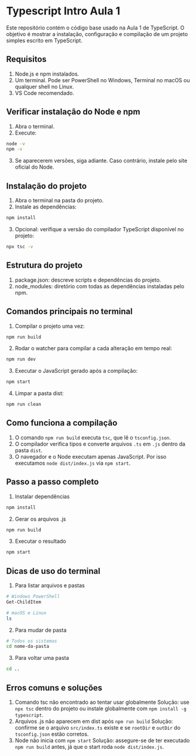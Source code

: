 # Typescript Intro Aula 1

Este repositório contém o código base usado na Aula 1 de TypeScript. O objetivo é mostrar a instalação, configuração e compilação de um projeto simples escrito em TypeScript.

## Requisitos

1. Node.js e npm instalados.
2. Um terminal. Pode ser PowerShell no Windows, Terminal no macOS ou qualquer shell no Linux.
3. VS Code recomendado.

## Verificar instalação do Node e npm

1. Abra o terminal.
2. Execute:
```bash
node -v
npm -v
```
3. Se aparecerem versões, siga adiante. Caso contrário, instale pelo site oficial do Node.

## Instalação do projeto

1. Abra o terminal na pasta do projeto.
2. Instale as dependências:
```bash
npm install
```
3. Opcional: verifique a versão do compilador TypeScript disponível no projeto:
```bash
npx tsc -v
```

## Estrutura do projeto

1. package.json: descreve scripts e dependências do projeto.
2. node_modules: diretório com todas as dependências instaladas pelo npm.

## Comandos principais no terminal

1. Compilar o projeto uma vez:
```bash
npm run build
```
2. Rodar o watcher para compilar a cada alteração em tempo real:
```bash
npm run dev
```
3. Executar o JavaScript gerado após a compilação:
```bash
npm start
```
4. Limpar a pasta dist:
```bash
npm run clean
```

## Como funciona a compilação

1. O comando `npm run build` executa `tsc`, que lê o `tsconfig.json`.
2. O compilador verifica tipos e converte arquivos `.ts` em `.js` dentro da pasta `dist`.
3. O navegador e o Node executam apenas JavaScript. Por isso executamos `node dist/index.js` via `npm start`.

## Passo a passo completo

1. Instalar dependências
```bash
npm install
```
2. Gerar os arquivos .js
```bash
npm run build
```
3. Executar o resultado
```bash
npm start
```

## Dicas de uso do terminal

1. Para listar arquivos e pastas
```bash
# Windows PowerShell
Get-ChildItem

# macOS e Linux
ls
```
2. Para mudar de pasta
```bash
# Todos os sistemas
cd nome-da-pasta
```
3. Para voltar uma pasta
```bash
cd ..
```

## Erros comuns e soluções

1. Comando tsc não encontrado ao tentar usar globalmente
   Solução: use `npx tsc` dentro do projeto ou instale globalmente com `npm install -g typescript`.
2. Arquivos .js não aparecem em dist após `npm run build`
   Solução: confirme se o arquivo `src/index.ts` existe e se `rootDir` e `outDir` do `tsconfig.json` estão corretos.
3. Node não inicia com `npm start`
   Solução: assegure-se de ter executado `npm run build` antes, já que o start roda `node dist/index.js`.


